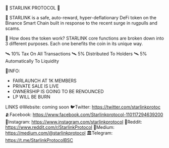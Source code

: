 🌠﻿ STARLINK PROTOCOL 🌠

🚀 STARLINK is a safe, auto-reward, hyper-deflationary DeFi token on the Binance Smart Chain built in response to the recent surge in rugpulls and scams.

📌 How does the token work?
STARLINK core functions are broken down into 3 different purposes. Each one benefits the coin in its unique way.

🛰 10% Tax On All Transactions
🛰 5% Distributed To Holders
🛰 5% Automatically To Liquidity

📌INFO:
- FAIRLAUNCH AT 1K MEMBERS 
- PRIVATE SALE IS LIVE 
- OWNERSHIP IS GOING TO BE RENOUNCED
- LP WILL BE BURN

LINKS
🌐Website: coming soon
🐦Twitter: https://twitter.com/starlinkprotoc
🫂Facebook: https://www.facebook.com/Starlinkprotocol-110117294639200
📸Instagram: https://www.instagram.com/starlinkprotocol
💢Reddit: https://www.reddit.com/r/StarlinkProtocol
📰Medium: https://medium.com/@starlinkprotocol
🏛Telegram: https://t.me/StarlinkProtocolBSC
